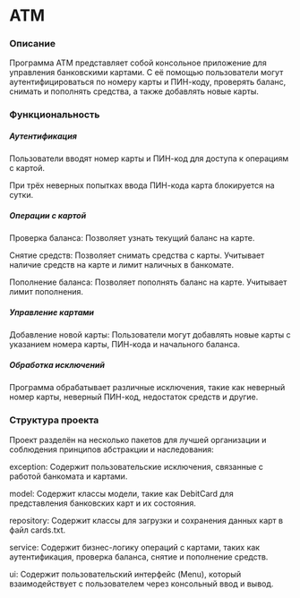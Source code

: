 # ATM
<h3>Описание</h3>
Программа ATM представляет собой консольное приложение для управления банковскими картами. С её помощью пользователи могут аутентифицироваться по номеру карты и ПИН-коду, проверять баланс, снимать и пополнять средства, а также добавлять новые карты.

<h3>Функциональность</h3>
<h5>Аутентификация</h5>

Пользователи вводят номер карты и ПИН-код для доступа к операциям с картой.

При трёх неверных попытках ввода ПИН-кода карта блокируется на сутки.
<h5>Операции с картой</h5>

Проверка баланса: Позволяет узнать текущий баланс на карте.

Снятие средств: Позволяет снимать средства с карты. Учитывает наличие средств на карте и лимит наличных в банкомате.

Пополнение баланса: Позволяет пополнять баланс на карте. Учитывает лимит пополнения.
<h5>Управление картами</h5>

Добавление новой карты: Пользователи могут добавлять новые карты с указанием номера карты, ПИН-кода и начального баланса.
<h5>Обработка исключений</h5>

Программа обрабатывает различные исключения, такие как неверный номер карты, неверный ПИН-код, недостаток средств и другие.
<h3>Структура проекта</h3>
Проект разделён на несколько пакетов для лучшей организации и соблюдения принципов абстракции и наследования:

exception: Содержит пользовательские исключения, связанные с работой банкомата и картами.

model: Содержит классы модели, такие как DebitCard для представления банковских карт и их состояния.

repository: Содержит классы для загрузки и сохранения данных карт в файл cards.txt.

service: Содержит бизнес-логику операций с картами, таких как аутентификация, проверка баланса, снятие и пополнение средств.

ui: Содержит пользовательский интерфейс (Menu), который взаимодействует с пользователем через консольный ввод и вывод.
